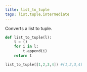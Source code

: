 ```yaml
---
title: list_to_tuple
tags: list,tuple,intermediate
---
```


Converts a list to tuple.

```py
def list_to_tuple(l):
    t = ()
    for i in l:
        t.append(i)
    return t
```

```py
list_to_tuple([1,2,3,4]) #(1,2,3,4)
```
